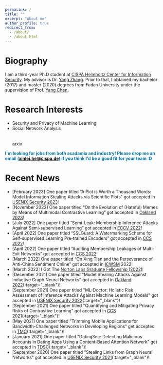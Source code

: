 ```yaml
---
permalink: /
title: ""
excerpt: "About me"
author_profile: true
redirect_from: 
  - /about/
  - /about.html
---
```



Biography
======
I am a third-year Ph.D student at [CISPA Helmholtz Center for Information Security](https://cispa.saarland/). My advisor is Dr. [Yang Zhang](https://yangzhangalmo.github.io/).
Prior to that, I obtained my bachelor (2017) and master (2020) degrees from Fudan University under the supervision of  Prof. [Yang Chen](https://chenyang03.wordpress.com/).





Research Interests
======
- Security and Privacy of Machine Learning
- Social Network Analysis
<br><br><br>arxiv

<span style="color:rgb(0, 119, 181)"><b>I'm looking for jobs from both acadamia and industry! Please drop me an email (xinlei.he@cispa.de) if you think I'd be a good fit for your team :D</b></span>

Recent News
======
- [February 2023] One paper titled “A Plot is Worth a Thousand Words: Model Information Stealing Attacks via Scientific Plots” got accepted in [USENIX Security 2023](https://www.usenix.org/conference/usenixsecurity23)!
- [November 2022] One paper titled “On the Evolution of (Hateful) Memes by Means of Multimodal Contrastive Learning” got accepted in [Oakland 2023](https://www.ieee-security.org/TC/SP2023/)!
- [July 2022] One paper titled “Semi-Leak: Membership Inference Attacks Against Semi-supervised Learning” got accepted in [ECCV 2022](https://eccv2022.ecva.net/)!
- [April 2022] One paper titled “SSLGuard: A Watermarking Scheme for Self-supervised Learning Pre-trained Encoders” got accepted in [CCS 2022](https://www.sigsac.org/ccs/CCS2022/)!
- [April 2022] One paper titled “Auditing Membership Leakages of Multi-Exit Networks” got accepted in [CCS 2022](https://www.sigsac.org/ccs/CCS2022/)!
- [March 2022] One paper titled “On Xing Tian and the Perseverance of Anti-China Sentiment Online” got accepted in [ICWSM](https://www.icwsm.org/2022/index.html/) 2022!
- [March 2022] I Got The [Norton Labs Graduate Fellowship (2022)](https://www.nortonlifelock.com/us/en/research-labs/news/2022-fellowship-winners/)!
- [December 2021] One paper titled "Model Stealing Attacks Against Inductive Graph Neural Networks" got accepted in [Oakland 2022](https://www.ieee-security.org/TC/SP2022/){:target="_blank"}!
- [September 2021] One paper titled "ML-Doctor: Holistic Risk Assessment of Inference Attacks Against Machine Learning Models" got accepted in [USENIX Security 2022](https://www.usenix.org/conference/usenixsecurity22){:target="_blank"}!
- [September 2021] One paper titled "Quantifying and Mitigating Privacy Risks of Contrastive Learning" got accepted in [CCS 2021](https://www.sigsac.org/ccs/CCS2021/){:target="_blank"}!
- [May 2021]  One paper titled "Trimming Mobile Applications for Bandwidth-Challenged Networks in Developing Regions" get accepted in [TMC](https://ieeexplore.ieee.org/xpl/RecentIssue.jsp?punumber=7755){:target="_blank"}!
- [January 2021]  One paper titled "DatingSec: Detecting Malicious Accounts in Dating Apps Using a Content-Based Attention Network" get accepted in [TDSC](https://ieeexplore.ieee.org/xpl/RecentIssue.jsp?punumber=8858){:target="_blank"}!
- [September 2020] One paper titled "Stealing Links from Graph Neural Networks" got accepted in [USENIX Security 2021](https://www.usenix.org/conference/usenixsecurity21){:target="_blank"}!

<!-- Education
======
**2020.2-Now** &nbsp;&nbsp;&nbsp;&nbsp; Ph.D Student of Computer Science, CISPA Helmholtz Center for Information Security
<br>
**Advisor**: Dr. [Yang Zhang](https://yangzhangalmo.github.io/).



**2017.9-2020.1** &nbsp;&nbsp;&nbsp;&nbsp; Master of Computer Science, Fudan University
<br>
**Advisor**: Prof. [Yang Chen](https://chenyang03.wordpress.com/)


**2018.11-2019.1** &nbsp;&nbsp;&nbsp;&nbsp; Research Intern in South University of Science and Technology of China.
<br>
**Advisor**: Prof. [Jin Zhang](http://icollege.sustc.edu.cn/page/content?id=156)


**2018.6-2018.9** &nbsp;&nbsp;&nbsp;&nbsp; Research Intern in Institute of Computer Science, University of Goettingen.
<br>
**Advisor**: Prof. [Xiaoming Fu](https://user.informatik.uni-goettingen.de/~fu/)


**2013.9-2017.6** &nbsp;&nbsp;&nbsp;&nbsp; Bachelor of Computer Science, Fudan University.
<br>
**Advisor**: Prof. [Yang Chen](https://chenyang03.wordpress.com/) -->
